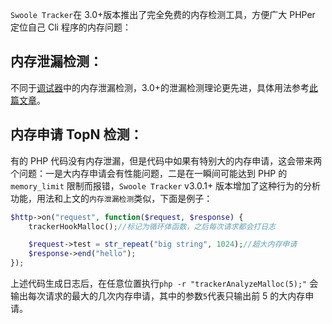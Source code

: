 `Swoole Tracker`在 3.0+版本推出了完全免费的内存检测工具，方便广大 PHPer 定位自己 Cli 程序的内存问题：

## 内存泄漏检测：

不同于[调试器](debuger.md)中的内存泄漏检测，3.0+的泄漏检测理论更先进，具体用法参考[此篇文章](https://mp.weixin.qq.com/s/oAyToE4aNyU3-_PQ5ii3aw)。

## 内存申请 TopN 检测：

有的 PHP 代码没有内存泄漏，但是代码中如果有特别大的内存申请，这会带来两个问题：一是大内存申请会有性能问题，二是在一瞬间可能达到 PHP 的 `memory_limit` 限制而报错，`Swoole Tracker` v3.0.1+ 版本增加了这种行为的分析功能，用法和上文的`内存泄漏检测`类似，下面是例子：

```php
$http->on("request", function($request, $response) {
    trackerHookMalloc();//标记为循环体函数，之后每次请求都会打日志

    $request->test = str_repeat("big string", 1024);//超大内存申请
    $response->end("hello");
});
```

上述代码生成日志后，在任意位置执行`php -r "trackerAnalyzeMalloc(5);"` 会输出每次请求的最大的几次内存申请，其中的参数`5`代表只输出前 5 的大内存申请。